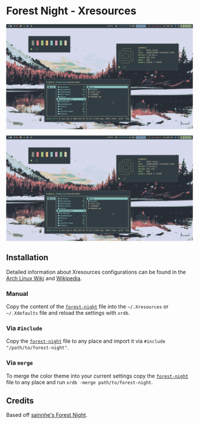 # Forest Night - Xresources

![htop](assets/htop.png)

![desktop](assets/htop.png)

## Installation

Detailed information about Xresources configurations can be found in the [Arch Linux Wiki](https://wiki.archlinux.org/index.php/X_resources) and [Wikipedia](https://en.wikipedia.org/wiki/X_resources).

### Manual

Copy the content of the [`forest-night`](https://raw.githubusercontent.com/jef/forest-night-xresources/master/forest-night) file into the `~/.Xresources` or `~/.Xdefaults` file and reload the settings with `xrdb`.

### Via `#include`

Copy the [`forest-night`](https://raw.githubusercontent.com/jef/forest-night-xresources/master/forest-night) file to any place and import it via `#include "/path/to/forest-night"`.

### Via `merge`

To merge the color theme into your current settings copy the [`forest-night`](https://raw.githubusercontent.com/jef/forest-night-xresources/master/forest-night) file to any place and run `xrdb -merge path/to/forest-night`.

## Credits

Based off [sainnhe's Forest Night](https://github.com/sainnhe/forest-night).
